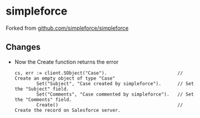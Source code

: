 # simpleforce

Forked from [github.com/simpleforce/simpleforce](https://github.com/simpleforce/simpleforce)

## Changes

- Now the Create function returns the error
	```golang
	cs, err := client.SObject("Case").                       	// Create an empty object of type "Case"
			Set("Subject", "Case created by simpleforce").     	// Set the "Subject" field.
			Set("Comments", "Case commented by simpleforce").  	// Set the "Comments" field.
			Create() 											// Create the record on Salesforce server.
	```